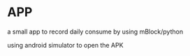 # APP
a small app to  record daily consume by using mBlock/python

using android simulator to open the APK
